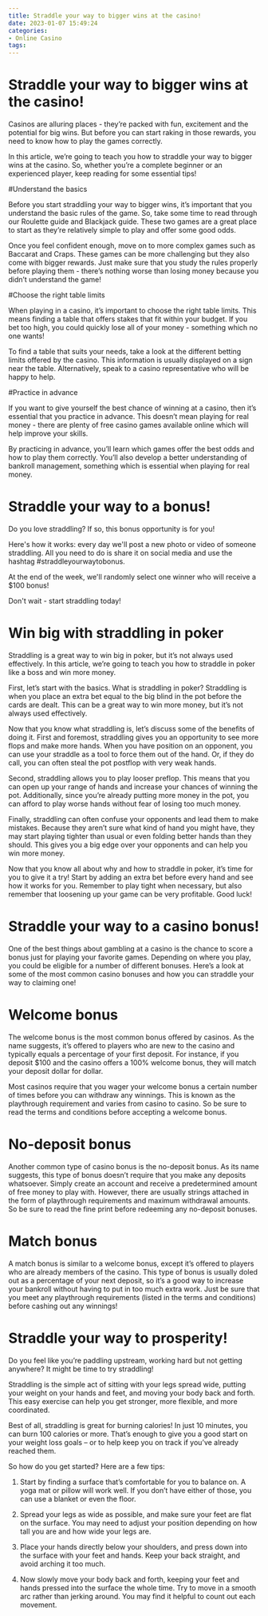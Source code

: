 ```yaml
---
title: Straddle your way to bigger wins at the casino!
date: 2023-01-07 15:49:24
categories:
- Online Casino
tags:
---
```



#  Straddle your way to bigger wins at the casino!

Casinos are alluring places - they’re packed with fun, excitement and the potential for big wins. But before you can start raking in those rewards, you need to know how to play the games correctly.

In this article, we’re going to teach you how to straddle your way to bigger wins at the casino. So, whether you’re a complete beginner or an experienced player, keep reading for some essential tips!

#Understand the basics

Before you start straddling your way to bigger wins, it’s important that you understand the basic rules of the game. So, take some time to read through our Roulette guide and Blackjack guide. These two games are a great place to start as they’re relatively simple to play and offer some good odds.

Once you feel confident enough, move on to more complex games such as Baccarat and Craps. These games can be more challenging but they also come with bigger rewards. Just make sure that you study the rules properly before playing them - there’s nothing worse than losing money because you didn’t understand the game!

#Choose the right table limits

When playing in a casino, it’s important to choose the right table limits. This means finding a table that offers stakes that fit within your budget. If you bet too high, you could quickly lose all of your money - something which no one wants!

To find a table that suits your needs, take a look at the different betting limits offered by the casino. This information is usually displayed on a sign near the table. Alternatively, speak to a casino representative who will be happy to help.

#Practice in advance

If you want to give yourself the best chance of winning at a casino, then it’s essential that you practice in advance. This doesn’t mean playing for real money - there are plenty of free casino games available online which will help improve your skills.

By practicing in advance, you’ll learn which games offer the best odds and how to play them correctly. You’ll also develop a better understanding of bankroll management, something which is essential when playing for real money.

# Straddle your way to a bonus!

Do you love straddling? If so, this bonus opportunity is for you!

Here's how it works: every day we'll post a new photo or video of someone straddling. All you need to do is share it on social media and use the hashtag #straddleyourwaytobonus.

At the end of the week, we'll randomly select one winner who will receive a $100 bonus!

Don't wait - start straddling today!

# Win big with straddling in poker

Straddling is a great way to win big in poker, but it’s not always used effectively. In this article, we’re going to teach you how to straddle in poker like a boss and win more money.

First, let’s start with the basics. What is straddling in poker? Straddling is when you place an extra bet equal to the big blind in the pot before the cards are dealt. This can be a great way to win more money, but it’s not always used effectively.

Now that you know what straddling is, let’s discuss some of the benefits of doing it. First and foremost, straddling gives you an opportunity to see more flops and make more hands. When you have position on an opponent, you can use your straddle as a tool to force them out of the hand. Or, if they do call, you can often steal the pot postflop with very weak hands.

Second, straddling allows you to play looser preflop. This means that you can open up your range of hands and increase your chances of winning the pot. Additionally, since you’re already putting more money in the pot, you can afford to play worse hands without fear of losing too much money.

Finally, straddling can often confuse your opponents and lead them to make mistakes. Because they aren’t sure what kind of hand you might have, they may start playing tighter than usual or even folding better hands than they should. This gives you a big edge over your opponents and can help you win more money.

Now that you know all about why and how to straddle in poker, it’s time for you to give it a try! Start by adding an extra bet before every hand and see how it works for you. Remember to play tight when necessary, but also remember that loosening up your game can be very profitable. Good luck!

# Straddle your way to a casino bonus!

One of the best things about gambling at a casino is the chance to score a bonus just for playing your favorite games. Depending on where you play, you could be eligible for a number of different bonuses. Here’s a look at some of the most common casino bonuses and how you can straddle your way to claiming one!

# Welcome bonus

The welcome bonus is the most common bonus offered by casinos. As the name suggests, it’s offered to players who are new to the casino and typically equals a percentage of your first deposit. For instance, if you deposit $100 and the casino offers a 100% welcome bonus, they will match your deposit dollar for dollar.

Most casinos require that you wager your welcome bonus a certain number of times before you can withdraw any winnings. This is known as the playthrough requirement and varies from casino to casino. So be sure to read the terms and conditions before accepting a welcome bonus.

# No-deposit bonus

Another common type of casino bonus is the no-deposit bonus. As its name suggests, this type of bonus doesn’t require that you make any deposits whatsoever. Simply create an account and receive a predetermined amount of free money to play with. However, there are usually strings attached in the form of playthrough requirements and maximum withdrawal amounts. So be sure to read the fine print before redeeming any no-deposit bonuses.

# Match bonus

A match bonus is similar to a welcome bonus, except it’s offered to players who are already members of the casino. This type of bonus is usually doled out as a percentage of your next deposit, so it’s a good way to increase your bankroll without having to put in too much extra work. Just be sure that you meet any playthrough requirements (listed in the terms and conditions) before cashing out any winnings!

# Straddle your way to prosperity!

Do you feel like you’re paddling upstream, working hard but not getting anywhere? It might be time to try straddling!

Straddling is the simple act of sitting with your legs spread wide, putting your weight on your hands and feet, and moving your body back and forth. This easy exercise can help you get stronger, more flexible, and more coordinated.

Best of all, straddling is great for burning calories! In just 10 minutes, you can burn 100 calories or more. That’s enough to give you a good start on your weight loss goals – or to help keep you on track if you’ve already reached them.

So how do you get started? Here are a few tips:

1. Start by finding a surface that’s comfortable for you to balance on. A yoga mat or pillow will work well. If you don’t have either of those, you can use a blanket or even the floor.

2. Spread your legs as wide as possible, and make sure your feet are flat on the surface. You may need to adjust your position depending on how tall you are and how wide your legs are.

3. Place your hands directly below your shoulders, and press down into the surface with your feet and hands. Keep your back straight, and avoid arching it too much.

4. Now slowly move your body back and forth, keeping your feet and hands pressed into the surface the whole time. Try to move in a smooth arc rather than jerking around. You may find it helpful to count out each movement.